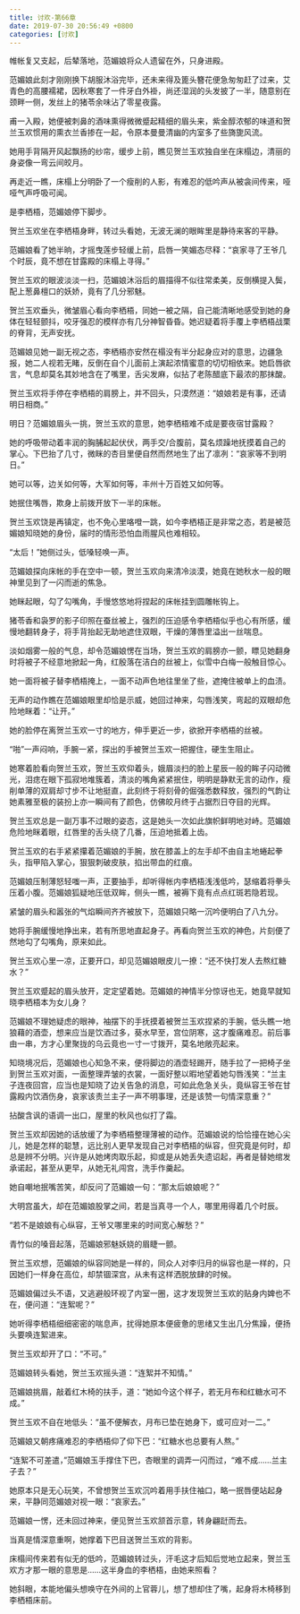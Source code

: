 ```yaml
---
title: 讨欢-第66章
date: 2019-07-30 20:56:49 +0800
categories: [讨欢]
---
```


帷帐复又支起，后辇落地，范媚娘将众人遗留在外，只身进殿。

范媚娘此刻才刚刚换下胡服沐浴完毕，还未来得及篦头簪花便急匆匆赶了过来，艾青色的高腰襦裙，因秋寒套了一件牙白外褂，尚还湿润的头发披了一半，随意别在颈畔一侧，发丝上的猪苓余味沾了零星夜露。

甫一入殿，她便被刺鼻的酒味熏得微微蹙起精细的眉头来，紫金醇浓郁的味道和贺兰玉欢惯用的熏衣兰香掺在一起，令原本曼曼清幽的内室多了些旖旎风流。

她用手背隔开风起飘扬的纱帘，缓步上前，瞧见贺兰玉欢独自坐在床榻边，清丽的身姿像一弯云间皎月。

再走近一瞧，床榻上分明卧了一个瘦削的人影，有难忍的低吟声从被衾间传来，哑哑气声呼吸可闻。

是李栖梧，范媚娘停下脚步。

贺兰玉欢坐在李栖梧身畔，转过头看她，无波无澜的眼眸里是静待来客的平静。

范媚娘看了她半晌，才摇曳莲步轻缓上前，启唇一笑媚态尽释：“哀家寻了王爷几个时辰，竟不想在甘露殿的床榻上寻得。”

贺兰玉欢的眼波淡淡一扫，范媚娘沐浴后的眉描得不似往常柔美，反倒横提入鬓，配上葱鼻檀口的妖娇，竟有了几分邪魅。

贺兰玉欢垂头，微皱眉心看向李栖梧，同她一被之隔，自己能清晰地感受到她的身体在轻轻颤抖，咬牙强忍的模样亦有几分神智昏昏。她迟疑着将手覆上李栖梧战栗的脊背，无声安抚。

范媚娘见她一副无视之态，李栖梧亦安然在榻没有半分起身应对的意思，边疆急报，她二人视若无睹，反倒在自个儿面前上演起浓情蜜意的切切相依来。她启唇欲言，气息却莫名其妙地含在了嘴里，舌尖发麻，似拈了老陈醋底下最浓的那抹酸。

贺兰玉欢将手停在李栖梧的肩膀上，并不回头，只漠然道：“娘娘若是有事，还请明日相商。”

明日？范媚娘眉头一挑，贺兰玉欢的意思，她李栖梧难不成是要夜宿甘露殿？

她的呼吸带动着丰润的胸脯起起伏伏，两手交/合腹前，莫名烦躁地抚摸着自己的掌心。下巴抬了几寸，微眯的杏目里便自然而然地生了出了凛冽：“哀家等不到明日。”

她可以等，边关如何等，大军如何等，丰州十万百姓又如何等。

她抿住嘴唇，欺身上前拨开放下一半的床帐。

贺兰玉欢饶是再镇定，也不免心里咯噔一跳，如今李栖梧正是非常之态，若是被范媚娘知晓她的身份，届时的情形恐怕血雨腥风也难相较。

“太后！”她侧过头，低嗓轻唤一声。

范媚娘探向床帐的手在空中一顿，贺兰玉欢向来清冷淡漠，她竟在她秋水一般的眼神里见到了一闪而逝的焦急。

她眯起眼，勾了勾嘴角，手慢悠悠地将捏起的床帐挂到圆雕帐钩上。

猪苓香和袅罗的影子印照在蚕丝被上，强烈的压迫感令李栖梧似乎也心有所感，缓慢地翻转身子，将手背抬起无助地遮住双眼，干燥的薄唇里溢出一丝喘息。

淡如烟雾一般的气息，却令范媚娘愣在当场，贺兰玉欢的肩膀亦一颤，瞟见她翻身时将被子不经意地掀起一角，红殷落在洁白的丝被上，似雪中白梅一般触目惊心。

她一面将被子替李栖梧掩上，一面不动声色地往里坐了些，遮掩住被单上的血渍。

无声的动作瞧在范媚娘眼里却恰是示威，她回过神来，勾唇浅笑，弯起的双眼却危险地眯着：“让开。”

她的脸停在离贺兰玉欢一寸的地方，伸手更近一步，欲掀开李栖梧的丝被。

“啪”一声闷响，手腕一紧，探出的手被贺兰玉欢一把握住，硬生生阻止。

她寒着脸看向贺兰玉欢，贺兰玉欢仰着头，娥眉淡扫的脸上星辰一般的眸子闪动微光，泪痣在眼下孤寂地堆簇着，清淡的嘴角紧紧抿住，明明是静默无言的动作，瘦削单薄的双肩却寸步不让地挺直，此刻终于将刻骨的倔强悉数释放，强烈的气韵让她素雅至极的装扮上亦一瞬间有了颜色，仿佛皎月终于占据烈日夺目的光辉。

贺兰玉欢总是一副万事不过眼的姿态，这是她头一次如此旗帜鲜明地对峙。范媚娘危险地眯着眼，红唇里的舌头绕了几番，压迫地抵着上齿。

贺兰玉欢的右手紧紧攥着范媚娘的手腕，放在膝盖上的左手却不由自主地蜷起拳头，指甲陷入掌心，狠狠刺破皮肤，掐出带血的红痕。

范媚娘压制薄怒轻嗤一声，正要抽手，却听得帐内李栖梧浅浅低吟，瑟缩着将拳头压着小腹。范媚娘狐疑地压低双眸，侧头一瞧，被褥下竟有点点红斑若隐若现。

紧皱的眉头和嚣张的气焰瞬间齐齐被放下，范媚娘只略一沉吟便明白了八九分。

她将手腕缓慢地挣出来，若有所思地直起身子。再看向贺兰玉欢的神色，片刻便了然地勾了勾嘴角，原来如此。

贺兰玉欢心里一凉，正要开口，却见范媚娘眼皮儿一撩：“还不快打发人去熬红糖水？”

贺兰玉欢蹙起的眉头放开，定定望着她。范媚娘的神情半分惊讶也无，她竟早就知晓李栖梧本为女儿身？

范媚娘不理她疑虑的眼神，袖摆下的手抚摸着被贺兰玉欢捏紧的手腕，低头瞧一地狼藉的酒壶，想来应当是饮酒过多，葵水早至，宫位阴寒，这才腹痛难忍。前后事由一串，方才心里聚拢的乌云竟也一寸一寸拨开，莫名地敞亮起来。

知晓境况后，范媚娘也心知急不来，便将脚边的酒壶轻踢开，随手拉了一把椅子坐到贺兰玉欢对面，一面整理弄皱的衣裳，一面好整以暇地望着她勾唇浅笑：“兰主子连夜回宫，应当也是知晓了边关告急的消息，可如此危急关头，竟纵容王爷在甘露殿内饮酒伤身，哀家该责兰主子一声不明事理，还是该赞一句情深意重？”

拈酸含讽的语调一出口，屋里的秋风也似打了霜。

贺兰玉欢却因她的话放缓了为李栖梧整理薄被的动作。范媚娘说的恰恰撞在她心尖儿，她是怎样的聪慧，远比别人更早发现自己对李栖梧的纵容，但究竟是何时，却总是辨不分明。兴许是从她烤肉取乐起，抑或是从她丢失遗诏起，再者是替她绾发承诺起，甚至从更早，从她无礼闯宫，洗手作羹起。

她自嘲地抿嘴苦笑，却反问了范媚娘一句：“那太后娘娘呢？”

大明宫虽大，却在范媚娘股掌之间，若是当真寻一个人，哪里用得着几个时辰。

“若不是娘娘有心纵容，王爷又哪里来的时间宽心解愁？”

青竹似的嗓音起落，范媚娘邪魅妖娆的眉睫一颤。

贺兰玉欢想，范媚娘的纵容同她是一样的，同众人对李归月的纵容也是一样的，只因她们一样身在高位，却禁锢深宫，从未有这样洒脱放肆的时候。

范媚娘偏过头不语，又逃避般环视了内室一圈，这才发现贺兰玉欢的贴身内婢也不在，便问道：“连絮呢？”

她听得李栖梧细细密密的喘息声，扰得她原本便疲惫的思绪又生出几分焦躁，便扬头要唤连絮进来。

贺兰玉欢却开了口：“不可。”

范媚娘转头看她，贺兰玉欢摇头道：“连絮并不知情。”

范媚娘挑眉，敲着红木椅的扶手，道：“她如今这个样子，若无月布和红糖水可不成。”

贺兰玉欢不自在地低头：“虽不便解衣，月布已垫在她身下，或可应对一二。”

范媚娘又朝疼痛难忍的李栖梧仰了仰下巴：“红糖水也总要有人熬。”

“连絮不可差遣，”范媚娘玉手撑住下巴，杏眼里的调弄一闪而过，“难不成……兰主子去？”

她原本只是无心玩笑，不曾想贺兰玉欢沉吟着用手扶住袖口，略一抿唇便站起身来，平静同范媚娘对视一眼：“哀家去。”

范媚娘一愣，还未回过神来，便见贺兰玉欢颔首示意，转身翩跹而去。

当真是情深意重啊，她撑着下巴目送贺兰玉欢的背影。

床榻间传来若有似无的低吟，范媚娘转过头，汗毛这才后知后觉地立起来，贺兰玉欢方才那一眼的意思是……这半身血的李栖梧，由她来照看？

她斜眼，本能地偏头想唤守在外间的上官蓉儿，想了想却住了嘴，起身将木椅移到李栖梧床前。

